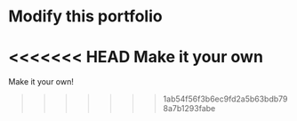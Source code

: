 # Modify this portfolio

<<<<<<< HEAD
Make it your own
=======
Make it your own! 
>>>>>>> 1ab54f56f3b6ec9fd2a5b63bdb798a7b1293fabe
